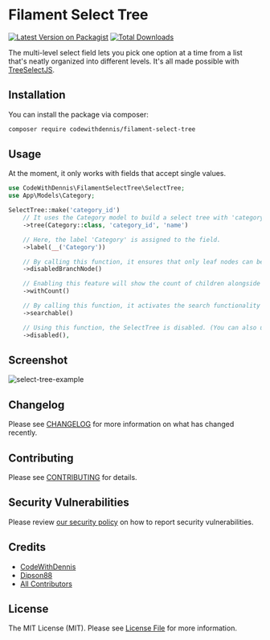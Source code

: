 # Filament Select Tree

[![Latest Version on Packagist](https://img.shields.io/packagist/v/codewithdennis/filament-select-tree.svg?style=flat-square)](https://packagist.org/packages/codewithdennis/filament-select-tree)
[![Total Downloads](https://img.shields.io/packagist/dt/codewithdennis/filament-select-tree.svg?style=flat-square)](https://packagist.org/packages/codewithdennis/filament-select-tree)

The multi-level select field lets you pick one option at a time from a list that's neatly organized into different levels. It's all made possible with [TreeSelectJS](https://github.com/dipson88/treeselectjs).

## Installation

You can install the package via composer:

```bash
composer require codewithdennis/filament-select-tree
```

## Usage

At the moment, it only works with fields that accept single values.

```PHP
use CodeWithDennis\FilamentSelectTree\SelectTree;
use App\Models\Category;

SelectTree::make('category_id')
    // It uses the Category model to build a select tree with 'category_id' as the parent column and 'name' as the node label.
    ->tree(Category::class, 'category_id', 'name')

    // Here, the label 'Category' is assigned to the field.
    ->label(__('Category'))

    // By calling this function, it ensures that only leaf nodes can be selected while preventing the selection of groups.
    ->disabledBranchNode()

    // Enabling this feature will show the count of children alongside the group's name.
    ->withCount()

    // By calling this function, it activates the search functionality for the SelectTree.
    ->searchable()

    // Using this function, the SelectTree is disabled. (You can also use: ->disabledOn(''))
    ->disabled(),
```
## Screenshot

![select-tree-example](https://github.com/CodeWithDennis/filament-select-tree/assets/23448484/688713ae-015e-416c-a2c2-b3e6e049a74d)

## Changelog

Please see [CHANGELOG](CHANGELOG.md) for more information on what has changed recently.

## Contributing

Please see [CONTRIBUTING](.github/CONTRIBUTING.md) for details.

## Security Vulnerabilities

Please review [our security policy](../../security/policy) on how to report security vulnerabilities.

## Credits

- [CodeWithDennis](https://github.com/CodeWithDennis)
- [Dipson88](https://github.com/dipson88/treeselectjs)
- [All Contributors](../../contributors)

## License

The MIT License (MIT). Please see [License File](LICENSE.md) for more information.
